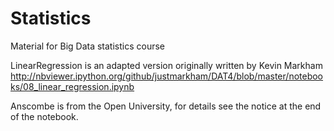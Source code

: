 # Statistics
Material for Big Data statistics course

LinearRegression is an adapted version originally written by Kevin Markham http://nbviewer.ipython.org/github/justmarkham/DAT4/blob/master/notebooks/08_linear_regression.ipynb

Anscombe is from the Open University, for details see the notice at the end of the notebook.


